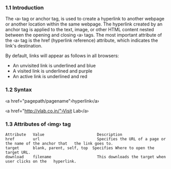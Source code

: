 ### 1.1 Introduction

The ‹a› tag or anchor tag, is used to create a hyperlink to another webpage or another location within the same webpage. The hyperlink created by an anchor tag is applied to the text, image, or other HTML content nested between the opening and closing ‹a› tags. The most important attribute of the ‹a› tag is the href (hyperlink reference) attribute, which indicates the link's destination.

By default, links will appear as follows in all browsers:

  - An unvisited link is underlined and blue
  - A visited link is underlined and purple
  - An active link is underlined and red


### 1.2 Syntax


‹a href="pagepath/pagename"›hyperlink‹/a›

‹a href="http://vlab.co.in/"›Visit Lab‹/a›


### 1.3 Attributes of ‹img› tag

 	Attribute	Value	  					Description
  	href	  	url	  						Specifies the URL of a page or the name of the anchor that   the link goes to.
  	target	  	blank, parent, self, top  Specifies Where to open the target URL.
  	download	filename  					This downloads the target when user clicks on the   hyperlink.
